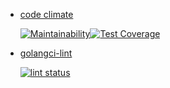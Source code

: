 * [code climate](https://codeclimate.com/)

    [![Maintainability](https://api.codeclimate.com/v1/badges/6deb19b3248771740587/maintainability)](https://codeclimate.com/github/gongon84/learning-golangci/maintainability)[![Test Coverage](https://api.codeclimate.com/v1/badges/6deb19b3248771740587/test_coverage)](https://codeclimate.com/github/gongon84/learning-golangci/test_coverage)

* [golangci-lint]()

    [![lint status](https://github.com/goark/koyomi/workflows/lint/badge.svg)](https://github.com/gongon84/learning-golangci/actions)
